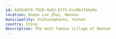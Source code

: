 ```yaml
---
id: 6d5bd978-7928-4e63-b7f5-6ce0b3f44e9a
location: Banpo Lao Zhai, Nannou
municipality: Xishuangbanna, Yunnan
country: China
description: The most famous village of Nannuo
---
```

